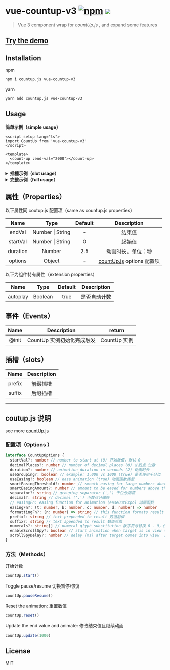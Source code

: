 # vue-countup-v3 [![npm](https://img.shields.io/npm/v/vue-countup-v3?color=green)](https://www.npmjs.com/package/vue-countup-v3) ![](https://img.shields.io/bundlephobia/min/vue-countup-v3)

> Vue 3 component wrap for _countUp.js_ , and expand some features
## [Try the demo](https://jizai1125.github.io/vue-countup-v3/demo/)

## Installation

npm

```bash
npm i countup.js vue-countup-v3
```

yarn

```bash
yarn add countup.js vue-countup-v3
```

## Usage

**简单示例（simple usage）**

```vue
<script setup lang="ts">
import CountUp from 'vue-countup-v3'
</script>

<template>
  <count-up :end-val="2000"></count-up>
</template>
```

<details>
<summary><strong>插槽示例（slot usage）</strong></summary>
当 prefix 或者 suffix 需要与数值样式区分开时，可使用插槽的方式取代 options 配置。

```html
<script setup lang="ts">
  import CountUp from 'vue-countup-v3'
</script>

<template>
  <count-up :end-val="2000">
    <template #prefix>
      <span style="color: orange">prefix</span>
    </template>
    <template #suffix>
      <span style="color: red">prefix</span>
    </template>
  </count-up>
</template>
```

</details>

<details>
<summary><strong>完整示例（full usage）</strong></summary>

```html
<script setup lang="ts">
  import CountUp from 'vue-countup-v3'
  import type { ICountUp, CountUpOptions } from 'vue-countup-v3'
  // coutup.js options
  const options: CountUpOptions = {
    decimalPlaces: 2
    // ...
  }
  let countUp: ICountUp
  const onInit = (ctx: ICountUp) => {
    console.log('init', ctx)
    countUp = ctx
  }
</script>

<template>
  <count-up :end-val="2000" :duration="3" :options="options" @init="onInit"></count-up>
</template>
```

</details>

## 属性（Properties）

以下属性同 coutup.js 配置项（same as countup.js properties）

|   Name   |       Type       | Default |                             Description                              |
| :------: | :--------------: | :-----: | :------------------------------------------------------------------: |
|  endVal  | Number \| String |    -    |                                结束值                                |
| startVal | Number \| String |    0    |                                起始值                                |
| duration |      Number      |   2.5   |                          动画时长，单位：秒                          |
| options  |      Object      |    -    | [countUp.js](https://github.com/inorganik/countUp.js) options 配置项 |

以下为组件特有属性（extension properties）

|   Name   |  Type   | Default | Description  |
| :------: | :-----: | :-----: | :----------: |
| autoplay | Boolean |  true   | 是否自动计数 |

## 事件（Events）

| Name  |        Description         |    return    |
| :---: | :------------------------: | :----------: |
| @init | CountUp 实例初始化完成触发 | CountUp 实例 |

## 插槽（slots）

|  Name  | Description |
| :----: | :---------: |
| prefix |  前缀插槽   |
| suffix |  后缀插槽   |



---

## coutup.js 说明

see more [countUp.js](https://github.com/inorganik/countUp.js)

### 配置项（**Options** ）

```typescript
interface CountUpOptions {
  startVal?: number // number to start at (0) 开始数值，默认 0
  decimalPlaces?: number // number of decimal places (0) 小数点 位数
  duration?: number // animation duration in seconds (2) 动画时长
  useGrouping?: boolean // example: 1,000 vs 1000 (true) 是否使用千分位
  useEasing?: boolean // ease animation (true) 动画函数类型
  smartEasingThreshold?: number // smooth easing for large numbers above this if useEasing (999)
  smartEasingAmount?: number // amount to be eased for numbers above threshold (333)
  separator?: string // grouping separator (',') 千位分隔符
  decimal?: string // decimal ('.') 小数点分隔符
  // easingFn: easing function for animation (easeOutExpo) 动画函数
  easingFn?: (t: number, b: number, c: number, d: number) => number
  formattingFn?: (n: number) => string // this function formats result 格式化结果
  prefix?: string // text prepended to result 数值前缀
  suffix?: string // text appended to result 数值后缀
  numerals?: string[] // numeral glyph substitution 数字符号替换 0 - 9，例如替换为 [a,b,c,d,e,f,g,h,i,j]
  enableScrollSpy?: boolean // start animation when target is in view 在可视范围内才开始动画
  scrollSpyDelay?: number // delay (ms) after target comes into view  目标进入可视范围内后的延迟时间(毫秒)
}
```

### **方法（Methods）**

开始计数

```js
countUp.start()
```

Toggle pause/resume 切换暂停/恢复

```js
countUp.pauseResume()
```

Reset the animation: 重置数值

```js
countUp.reset()
```

Update the end value and animate: 修改结束值且继续动画

```js
countUp.update(1000)
```

## License

MIT
